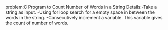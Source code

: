 problem:C Program to Count Number of Words in a String
Details:-Take a string as input.
        -Using for loop search for a empty space in between the words in the string.
        -Consecutively increment a variable. This variable gives the count of number of words.
